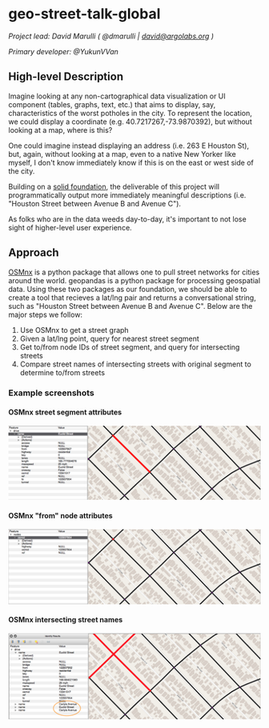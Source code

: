 # geo-street-talk-global
_Project lead: David Marulli ( @dmarulli | david@argolabs.org )_

_Primary developer: @YukunVVan_

## High-level Description
Imagine looking at any non-cartographical data visualization or UI component (tables, graphs, text, etc.) that aims to display, say, characteristics of the worst potholes in the city. To represent the location, we could display a coordinate (e.g. 40.7217267,-73.9870392), but without looking at a map, where is this?

One could imagine instead displaying an address (i.e. 263 E Houston St), but, again, without looking at a map, even to a native New Yorker like myself, I don't know immediately know if this is on the east or west side of the city.

Building on a [solid foundation](https://medium.com/a-r-g-o/introducing-geo-street-talk-c11bd2306ff1), the deliverable of this project will programmatically output more immediately meaningful descriptions (i.e. "Houston Street between Avenue B and Avenue C").

As folks who are in the data weeds day-to-day, it's important to not lose sight of higher-level user experience.


## Approach
[OSMnx](https://github.com/gboeing/osmnx) is a python package that allows one to pull street networks for cities around the world. geopandas is a python package for processing geospatial data. Using these two packages as our foundation, we should be able to create a tool that recieves a lat/lng pair and returns a conversational string, such as "Houston Street between Avenue B and Avenue C". Below are the major steps we follow:

1. Use OSMnx to get a street graph
2. Given a lat/lng point, query for nearest street segment
3. Get to/from node IDs of street segment, and query for intersecting streets
4. Compare street names of intersecting streets with original segment to determine to/from streets

### Example screenshots
#### OSMnx street segment attributes
![osmnx_street_segment_attributes](img/osmnx_street_segment_attributes.png)
#### OSMnx "from" node attributes
![osmnx_from_node_attributes](img/osmnx_from_node_attributes.png)
#### OSMnx intersecting street names
![osmnx_intersecting_street_names](img/osmnx_intersecting_street_names.png)
